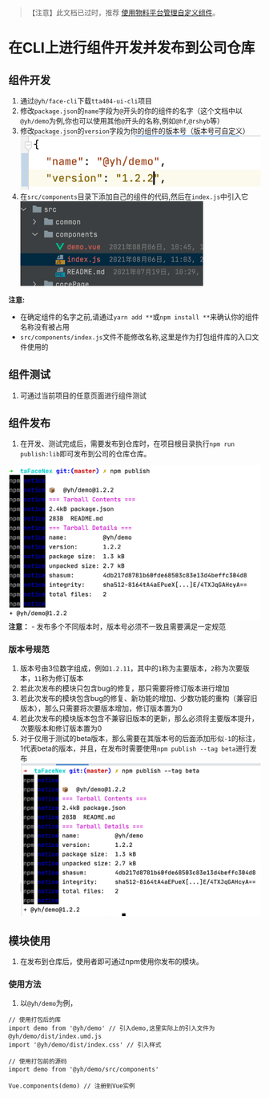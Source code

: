 > 【注意】此文档已过时，推荐 [使用物料平台管理自定义组件](./使用物料平台管理自定义组件.md)。

# 在CLI上进行组件开发并发布到公司仓库

## 组件开发
1. 通过`@yh/face-cli`下载`tta404-ui-cli`项目
2. 修改`package.json`的`name`字段为`@`开头的你的组件的名字（这个文档中以`@yh/demo`为例,你也可以使用其他`@`开头的名称,例如`@hf`,`@rshyb`等）
3. 修改`package.json`的`version`字段为你的组件的版本号（版本号可自定义）
![](./components/WX20200826-152333@2x.png)
4. 在`src/components`目录下添加自己的组件的代码,然后在`index.js`中引入它
![](./resources/WX20200826-152736@2x.png)

**注意:**
- 在确定组件的名字之前,请通过`yarn add **`或`npm install **`来确认你的组件名称没有被占用
- `src/components/index.js`文件不能修改名称,这里是作为打包组件库的入口文件使用的

## 组件测试
1. 可通过当前项目的任意页面进行组件测试

## 组件发布
1. 在开发、测试完成后，需要发布到仓库时，在项目根目录执行`npm run publish:lib`即可发布到公司的仓库仓库。

![](./components/publish_release_success.png)
    **注意：**
    - 发布多个不同版本时，版本号必须不一致且需要满足一定规范
    
### 版本号规范
1. 版本号由3位数字组成，例如`1.2.11`，其中的`1`称为主要版本，`2`称为次要版本，`11`称为修订版本
1. 若此次发布的模块只包含bug的修复，那只需要将修订版本进行增加
1. 若此次发布的模块包含bug的修复、新功能的增加、少数功能的重构（兼容旧版本），那么只需要将次要版本增加，修订版本置为0
1. 若此次发布的模块版本包含不兼容旧版本的更新，那么必须将主要版本提升，次要版本和修订版本置为0
1. 对于仅用于测试的beta版本，那么需要在其版本号的后面添加形似`-1`的标注，1代表beta的版本，并且，在发布时需要使用`npm publish --tag beta`进行发布
![](./components/publish_beta_success.png)

## 模块使用

1. 在发布到仓库后，使用者即可通过npm使用你发布的模块。

### 使用方法
1. 以`@yh/demo`为例，

```
// 使用打包后的库
import demo from '@yh/demo' // 引入demo,这里实际上的引入文件为 @yh/demo/dist/index.umd.js
import '@yh/demo/dist/index.css' // 引入样式

// 使用打包前的源码
import demo from '@yh/demo/src/components'

Vue.components(demo) // 注册到Vue实例
```
